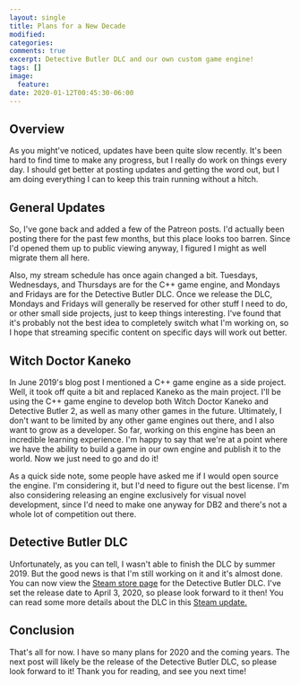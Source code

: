 ```yaml
---
layout: single
title: Plans for a New Decade
modified:
categories:
comments: true
excerpt: Detective Butler DLC and our own custom game engine!
tags: []
image:
  feature:
date: 2020-01-12T00:45:30-06:00
---
```

## Overview

As you might've noticed, updates have been quite slow recently. It's been hard to find time to make any progress, but I really do work on things every day. I should get better at posting updates and getting the word out, but I am doing everything I can to keep this train running without a hitch.

## General Updates

So, I've gone back and added a few of the Patreon posts. I'd actually been posting there for the past few months, but this place looks too barren. Since I'd opened them up to public viewing anyway, I figured I might as well migrate them all here.

Also, my stream schedule has once again changed a bit. Tuesdays, Wednesdays, and Thursdays are for the C++ game engine, and Mondays and Fridays are for the Detective Butler DLC. Once we release the DLC, Mondays and Fridays will generally be reserved for other stuff I need to do, or other small side projects, just to keep things interesting. I've found that it's probably not the best idea to completely switch what I'm working on, so I hope that streaming specific content on specific days will work out better.

## Witch Doctor Kaneko

In June 2019's blog post I mentioned a C++ game engine as a side project. Well, it took off quite a bit and replaced Kaneko as the main project. I'll be using the C++ game engine to develop both Witch Doctor Kaneko and Detective Butler 2, as well as many other games in the future. Ultimately, I don't want to be limited by any other game engines out there, and I also want to grow as a developer. So far, working on this engine has been an incredible learning experience. I'm happy to say that we're at a point where we have the ability to build a game in our own engine and publish it to the world. Now we just need to go and do it!

As a quick side note, some people have asked me if I would open source the engine. I'm considering it, but I'd need to figure out the best license. I'm also considering releasing an engine exclusively for visual novel development, since I'd need to make one anyway for DB2 and there's not a whole lot of competition out there.

## Detective Butler DLC

Unfortunately, as you can tell, I wasn't able to finish the DLC by summer 2019. But the good news is that I'm still working on it and it's almost done. You can now view the [Steam store page](https://store.steampowered.com/app/1110930/Detective_Butler_Maiden_Voyage_Murder__Choices_DLC/) for the Detective Butler DLC. I've set the release date to April 3, 2020, so please look forward to it then! You can read some more details about the DLC in this [Steam update.](https://steamcommunity.com/gid/103582791458349982/announcements/detail/1699477947753373144)

## Conclusion

That's all for now. I have so many plans for 2020 and the coming years. The next post will likely be the release of the Detective Butler DLC, so please look forward to it! Thank you for reading, and see you next time!

